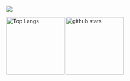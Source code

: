 ![](https://github-profile-summary-cards.vercel.app/api/cards/profile-details?username=kensiiwasaki&theme=monokai)
<p align="left"> 
  <img alt="Top Langs" height="155px" src="https://github-readme-stats.vercel.app/api/top-langs/?username=kensiiwasaki&layout=compact&show_icons=true&theme=onedark" />
  <img alt="github stats" height="155px" src="https://github-readme-stats.vercel.app/api?username=kensiiwasaki&theme=onedark&show_icons=ture" />
</p>



